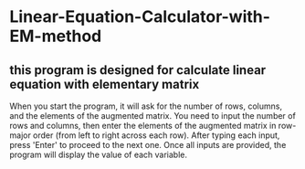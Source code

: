 # Linear-Equation-Calculator-with-EM-method

## this program is designed for calculate linear equation with elementary matrix

When you start the program, it will ask for the number of rows, columns, and the elements of the augmented matrix. You need to input the number of rows and columns, then enter the elements of the augmented matrix in row-major order (from left to right across each row). After typing each input, press 'Enter' to proceed to the next one. Once all inputs are provided, the program will display the value of each variable.
